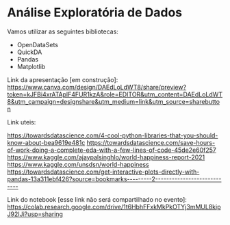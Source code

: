 # Análise Exploratória de Dados

Vamos utilizar as seguintes bibliotecas:

- OpenDataSets
- QuickDA
- Pandas
- Matplotlib


Link da apresentação [em construção]: https://www.canva.com/design/DAEdLoLdWT8/share/preview?token=kJFBi4xrATAplF4FUR1kzA&role=EDITOR&utm_content=DAEdLoLdWT8&utm_campaign=designshare&utm_medium=link&utm_source=sharebutton

Link uteis:

https://towardsdatascience.com/4-cool-python-libraries-that-you-should-know-about-bea9619e481c
https://towardsdatascience.com/save-hours-of-work-doing-a-complete-eda-with-a-few-lines-of-code-45de2e60f257
https://www.kaggle.com/ajaypalsinghlo/world-happiness-report-2021
https://www.kaggle.com/unsdsn/world-happiness
https://towardsdatascience.com/get-interactive-plots-directly-with-pandas-13a311ebf426?source=bookmarks---------2----------------------------


Link do notebook [esse link não será compartilhado no evento]:
https://colab.research.google.com/drive/1t6HbhFFxkMkPkOTYj3mMUL8kipJ92IJi?usp=sharing
